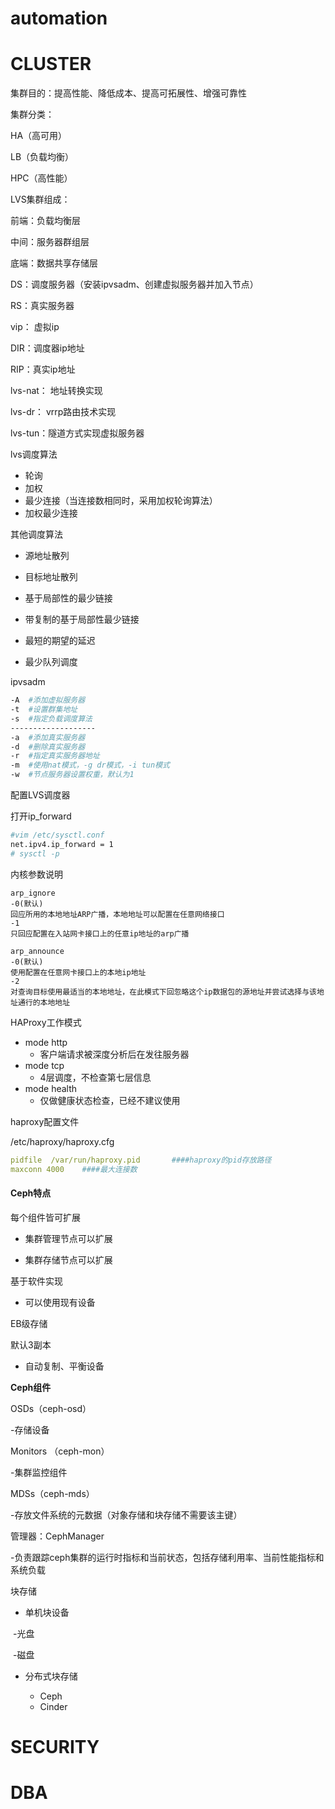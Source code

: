 # automation











# CLUSTER

集群目的：提高性能、降低成本、提高可拓展性、增强可靠性

集群分类：

HA（高可用）

LB（负载均衡）

HPC（高性能）



LVS集群组成：

前端：负载均衡层

中间：服务器群组层

底端：数据共享存储层



DS：调度服务器（安装ipvsadm、创建虚拟服务器并加入节点）

RS：真实服务器

vip： 虚拟ip

DIR：调度器ip地址

RIP：真实ip地址



lvs-nat： 地址转换实现

lvs-dr：  vrrp路由技术实现

lvs-tun：隧道方式实现虚拟服务器



lvs调度算法

- 轮询
- 加权
- 最少连接（当连接数相同时，采用加权轮询算法）
- 加权最少连接

其他调度算法

- 源地址散列

- 目标地址散列
- 基于局部性的最少链接
- 带复制的基于局部性最少链接
- 最短的期望的延迟
- 最少队列调度



ipvsadm

```bash
-A  #添加虚拟服务器
-t	#设置群集地址
-s	#指定负载调度算法
-------------------
-a  #添加真实服务器
-d  #删除真实服务器
-r 	#指定真实服务器地址
-m	#使用nat模式，-g dr模式，-i tun模式
-w  #节点服务器设置权重，默认为1
```

配置LVS调度器

打开ip_forward

```bash
#vim /etc/sysctl.conf
net.ipv4.ip_forward = 1
# sysctl -p
```

内核参数说明

```
arp_ignore
-0(默认)
回应所用的本地地址ARP广播，本地地址可以配置在任意网络接口
-1
只回应配置在入站网卡接口上的任意ip地址的arp广播

arp_announce
-0(默认)
使用配置在任意网卡接口上的本地ip地址
-2
对查询目标使用最适当的本地地址，在此模式下回忽略这个ip数据包的源地址并尝试选择与该地址通行的本地地址
```













HAProxy工作模式

- mode http
  - 客户端请求被深度分析后在发往服务器
- mode tcp
  - 4层调度，不检查第七层信息
- mode health
  - 仅做健康状态检查，已经不建议使用

haproxy配置文件

/etc/haproxy/haproxy.cfg

```yaml
pidfile  /var/run/haproxy.pid		####haproxy的pid存放路径
maxconn 4000    ####最大连接数


```



#### Ceph特点

每个组件皆可扩展

- 集群管理节点可以扩展

- 集群存储节点可以扩展

基于软件实现

- 可以使用现有设备

EB级存储

默认3副本

- 自动复制、平衡设备











**Ceph组件**

OSDs（ceph-osd）

-存储设备

Monitors （ceph-mon）

-集群监控组件

MDSs（ceph-mds）

-存放文件系统的元数据（对象存储和块存储不需要该主键）

管理器：CephManager

-负责跟踪ceph集群的运行时指标和当前状态，包括存储利用率、当前性能指标和系统负载



块存储

- 单机块设备

​      -光盘

​	  -磁盘

- 分布式块存储

  - Ceph
  - Cinder

  











# SECURITY







# DBA



